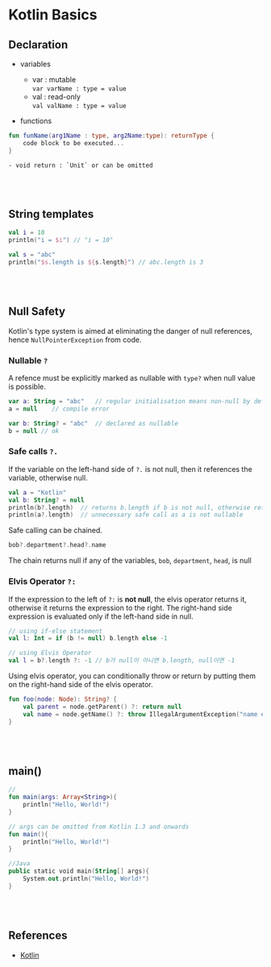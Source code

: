 # Kotlin Basics

## Declaration
* variables
    - var : mutable  
        `var varName : type = value`                 
    - val : read-only  
        `val valName : type = value`

* functions
```Kotlin
fun funName(arg1Name : type, arg2Name:type): returnType {
    code block to be executed...
}
```
    - void return : `Unit` or can be omitted 
<br/><br/>

## String templates
```kotlin
val i = 10
println("i = $i") // "i = 10"

val s = "abc"
println("$s.length is ${s.length}") // abc.length is 3
```
<br/><br/>


## Null Safety
Kotlin's type system is aimed at eliminating the danger of null references, hence `NullPointerException` from code. 

### Nullable `?`
A refence must be explicitly marked as nullable with `type?` when null value is possible.

```Kotlin
var a: String = "abc"   // regular initialisation means non-null by default
a = null    // compile error

var b: String? = "abc"  // declared as nullable
b = null // ok
```

### Safe calls `?.`
If the variable on the left-hand side of `?.` is not null, then it references the variable, otherwise null.
```Kotlin
val a = "Kotlin"
val b: String? = null
println(b?.length)  // returns b.length if b is not null, otherwise returns null
println(a?.length)  // unnecessary safe call as a is not nullable
```

Safe calling can be chained.
```Kotlin
bob?.department?.head?.name
```
The chain returns null if any of the variables, `bob`, `department`, `head`, is null

### Elvis Operator `?:`
If the expression to the left of `?:` is **not null**, the elvis operator returns it, otherwise it returns the expression to the right. The right-hand side expression is evaluated only if the left-hand side in null.
```Kotlin
// using if-else statement
val l: Int = if (b != null) b.length else -1

// using Elvis Operator
val l = b?.length ?: -1 // b가 null이 아니면 b.length, null이면 -1 
```

Using elvis operator, you can conditionally throw or return by putting them on the right-hand side of the elvis operator.
```Kotlin
fun foo(node: Node): String? {
    val parent = node.getParent() ?: return null
    val name = node.getName() ?: throw IllegalArgumentException("name expected")
}
```
<br/><br/>

## main()
```Kotlin
// 
fun main(args: Array<String>){
    println("Hello, World!")
}

// args can be omitted from Kotlin 1.3 and onwards
fun main(){
    println("Hello, World!")
}

//Java
public static void main(String[] args){
    System.out.println("Hello, World!")
}
```
<br/><br/>

## References
- [Kotlin](https://kotlinlang.org/docs/reference/basic-syntax.html)
